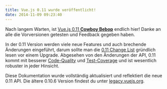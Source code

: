 ```yaml
---
title: Vue.js 0.11 wurde veröffentlicht!
date: 2014-11-09 09:23:40
---
```


Nach langem Warten, ist [Vue.js 0.11 **Cowboy Bebop**](https://github.com/yyx990803/vue/releases/tag/0.11.0) endlich hier! Danke an alle die Vorversionen getesten und Feedback gegeben haben.

<!-- more -->

In der 0.11 Version werden viele neue Features und auch brechende Änderungen eingeführt, darum sollte man die [0.11 Change List](https://github.com/yyx990803/vue/blob/master/changes.md) gründlich lesen vor einem Upgrade. Abgesehen von den Änderungen der API, 0.11 kommt mit besserer [Code-Quality](https://codeclimate.com/github/yyx990803/vue) und [Test-Coverage](https://coveralls.io/r/yyx990803/vue) und ist wesentlich robuster in jeder Hinsicht.

Diese Dokumentation wurde vollständig aktualisiert und reflektiert die neue 0.11 API. Die ältere 0.10.6 Version findest du unter [legacy.vuejs.org](http://legacy.vuejs.org).
